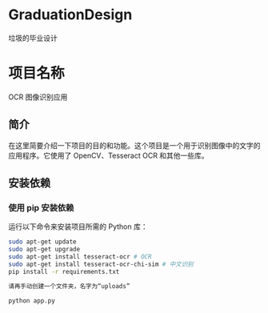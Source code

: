# GraduationDesign
垃圾的毕业设计

# 项目名称

OCR 图像识别应用

## 简介

在这里简要介绍一下项目的目的和功能。这个项目是一个用于识别图像中的文字的应用程序。它使用了 OpenCV、Tesseract OCR 和其他一些库。

## 安装依赖

### 使用 pip 安装依赖

运行以下命令来安装项目所需的 Python 库：

```bash
sudo apt-get update
sudo apt-get upgrade
sudo apt-get install tesseract-ocr # OCR
sudo apt-get install tesseract-ocr-chi-sim # 中文识别
pip install -r requirements.txt

请再手动创建一个文件夹，名字为“uploads”

python app.py
```
